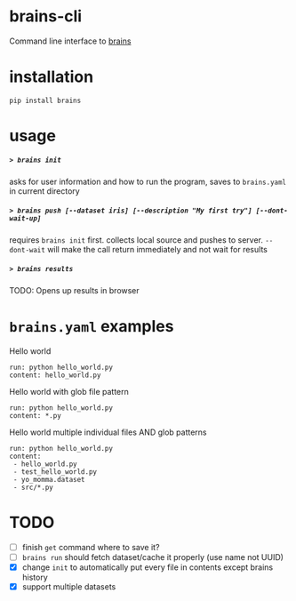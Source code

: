 brains-cli
==========

Command line interface to [brains](http://github.com/dev-coop/brains)


installation
============

```pip install brains```



usage
=====

##### `> brains init`

asks for user information and how to run the program, saves to `brains.yaml` in current directory

##### `> brains push [--dataset iris] [--description "My first try"] [--dont-wait-up]`

requires `brains init` first. collects local source and pushes to server. `--dont-wait` will make the call return immediately and not wait for results

##### `> brains results`

TODO: Opens up results in browser


`brains.yaml` examples
==================

Hello world
```
run: python hello_world.py
content: hello_world.py
```

Hello world with glob file pattern
```
run: python hello_world.py
content: *.py
```

Hello world multiple individual files AND glob patterns
```
run: python hello_world.py
content:
 - hello_world.py
 - test_hello_world.py
 - yo_momma.dataset
 - src/*.py
```






# TODO

 - [ ] finish `get` command where to save it?
 - [ ] `brains run` should fetch dataset/cache it properly (use name not UUID)
 - [x] change `init` to automatically put every file in contents except brains history
 - [x] support multiple datasets
